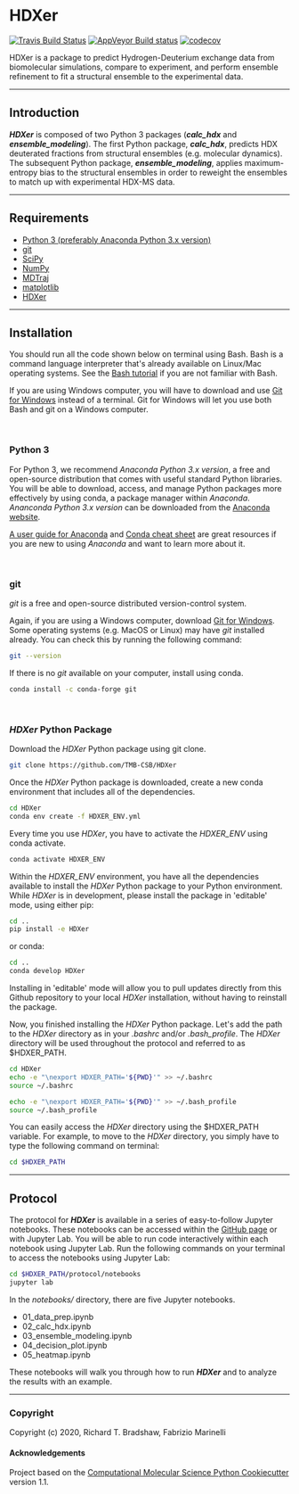 HDXer
==============================
[//]: # (Badges)
[![Travis Build Status](https://travis-ci.com/rtb1c13/HDXer.svg?branch=master)](https://travis-ci.com/rtb1c13/HDXer)
[![AppVeyor Build status](https://ci.appveyor.com/api/projects/status/REPLACE_WITH_APPVEYOR_LINK/branch/master?svg=true)](https://ci.appveyor.com/project/rtb1c13/HDXer/branch/master)
[![codecov](https://codecov.io/gh/rtb1c13/HDXer/branch/master/graph/badge.svg)](https://codecov.io/gh/rtb1c13/HDXer/branch/master)

HDXer is a package to predict Hydrogen-Deuterium exchange data from biomolecular simulations, compare to experiment, and perform ensemble refinement to fit a structural ensemble to the experimental data.

---

## **Introduction**

***HDXer*** is composed of two Python 3 packages (***calc_hdx*** and ***ensemble_modeling***). The first Python package, ***calc_hdx***, predicts HDX deuterated fractions from structural ensembles (e.g. molecular dynamics). The subsequent Python package, ***ensemble_modeling***, applies maximum-entropy bias to the structural ensembles in order to reweight the ensembles to match up with experimental HDX-MS data.

---

## **Requirements**
- [Python 3 (preferably Anaconda Python 3.x version)](https://www.anaconda.com/distribution/#download-section)
- [git](https://git-scm.com/downloads)
- [SciPy](https://www.scipy.org/)
- [NumPy](https://numpy.org/)
- [MDTraj](http://mdtraj.org/1.9.3/)
- [matplotlib](https://matplotlib.org)
- [HDXer](https://github.com/TMB-CSB/HDXer)

---

## **Installation**

You should run all the code shown below on terminal using Bash. Bash is a command language interpreter that's already available on Linux/Mac operating systems. See the [Bash tutorial](https://linuxconfig.org/bash-scripting-tutorial-for-beginners) if you are not familiar with Bash.

If you are using Windows computer, you will have to download and use [Git for Windows](https://git-scm.com/download/win) instead of a terminal. Git for Windows will let you use both Bash and git on a Windows computer.

<br>

### Python 3

For Python 3, we recommend *Anaconda Python 3.x version*, a free and open-source distribution that comes with useful standard Python libraries. You will be able to download, access, and manage Python packages more effectively by using conda, a package manager within *Anaconda*. *Ananconda Python 3.x version* can be downloaded from the [Anaconda website](https://www.anaconda.com/distribution/#download-section).

[A user guide for Anaconda](https://docs.anaconda.com/anaconda/user-guide/getting-started/) and [Conda cheat sheet](https://docs.conda.io/projects/conda/en/latest/_downloads/843d9e0198f2a193a3484886fa28163c/conda-cheatsheet.pdf) are great resources if you are new to using *Anaconda* and want to learn more about it.

<br>

### git

*git* is a free and open-source distributed version-control system. 

Again, if you are using a Windows computer, download [Git for Windows](https://git-scm.com/download/win). Some operating systems (e.g. MacOS or Linux) may have *git* installed already. You can check this by running the following command:

```bash
git --version
```

If there is no *git* available on your computer, install using conda.

```bash
conda install -c conda-forge git
```

<br>

### *HDXer* Python Package

Download the *HDXer* Python package using git clone.

```bash
git clone https://github.com/TMB-CSB/HDXer
```

Once the *HDXer* Python package is downloaded, create a new conda environment that includes all of the dependencies.

```bash
cd HDXer
conda env create -f HDXER_ENV.yml
```

Every time you use *HDXer*, you have to activate the *HDXER_ENV* using conda activate.

```bash
conda activate HDXER_ENV
```

Within the *HDXER_ENV* environment, you have all the dependencies available to install the *HDXer* Python package to your Python environment. While *HDXer* is in development, please install the package in 'editable' mode, using either pip:

```bash
cd ..
pip install -e HDXer
```

or conda:

```bash
cd ..
conda develop HDXer
```

Installing in 'editable' mode will allow you to pull updates directly from this Github repository to your local *HDXer* installation, without having to reinstall the package.

Now, you finished installing the *HDXer* Python package. Let's add the path to the *HDXer* directory as in your *.bashrc* and/or *.bash_profile*. The *HDXer* directory will be used throughout the protocol and referred to as \$HDXER_PATH.

```bash
cd HDXer
echo -e "\nexport HDXER_PATH='${PWD}'" >> ~/.bashrc
source ~/.bashrc
```

```bash
echo -e "\nexport HDXER_PATH='${PWD}'" >> ~/.bash_profile
source ~/.bash_profile
```

You can easily access the *HDXer* directory using the \$HDXER_PATH variable. For example, to move to the *HDXer* directory, you simply have to type the following command on terminal:

```bash
cd $HDXER_PATH
```

---

## **Protocol**

The protocol for ***HDXer*** is available in a series of easy-to-follow Jupyter notebooks. These notebooks can be accessed within the [GitHub page](https://github.com/rtb1c13/ensemble_modeling/tree/master/protocol) or with Jupyter Lab. You will be able to run code interactively within each notebook using Jupyter Lab. Run the following commands on your terminal to access the notebooks using Jupyter Lab:

```bash
cd $HDXER_PATH/protocol/notebooks
jupyter lab
```

In the *notebooks/* directory, there are five Jupyter notebooks.

- 01_data_prep.ipynb
- 02_calc_hdx.ipynb
- 03_ensemble_modeling.ipynb
- 04_decision_plot.ipynb
- 05_heatmap.ipynb

These notebooks will walk you through how to run ***HDXer*** and to analyze the results with an example.

---

### Copyright

Copyright (c) 2020, Richard T. Bradshaw, Fabrizio Marinelli


#### Acknowledgements
 
Project based on the 
[Computational Molecular Science Python Cookiecutter](https://github.com/molssi/cookiecutter-cms) version 1.1.

